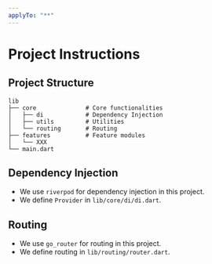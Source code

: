 ```yaml
---
applyTo: "**"
---
```


# Project Instructions

## Project Structure

```text
lib
├── core              # Core functionalities
│   ├── di            # Dependency Injection
│   ├── utils         # Utilities
│   └── routing       # Routing
├── features          # Feature modules
│   └── XXX
└── main.dart
```

## Dependency Injection

- We use `riverpod` for dependency injection in this project.
- We define `Provider` in `lib/core/di/di.dart`.

## Routing

- We use `go_router` for routing in this project.
- We define routing in `lib/routing/router.dart`.

